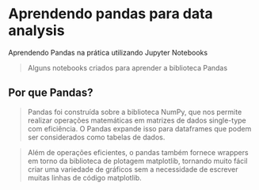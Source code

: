 # **Aprendendo pandas para data analysis**
Aprendendo Pandas na prática utilizando Jupyter Notebooks
> Alguns notebooks criados para aprender a biblioteca Pandas
## **Por que Pandas?**
> Pandas foi construída sobre a biblioteca NumPy, que nos permite realizar operações matemáticas em matrizes de dados single-type com eficiência. O Pandas expande isso para dataframes que podem ser considerados como tabelas de dados.

> Além de operações eficientes, o pandas também fornece wrappers em torno da biblioteca de plotagem matplotlib, tornando muito fácil criar uma variedade de gráficos sem a necessidade de escrever muitas linhas de código matplotlib.
